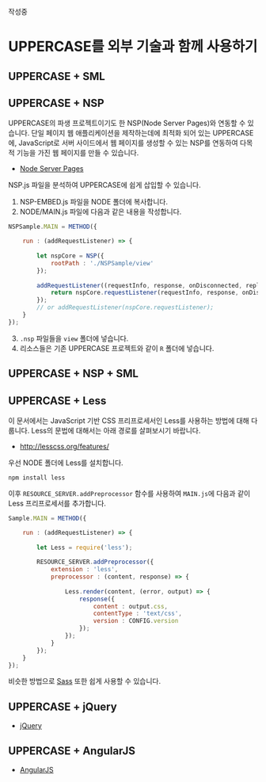 작성중

# UPPERCASE를 외부 기술과 함께 사용하기

## UPPERCASE + SML

## UPPERCASE + NSP
UPPERCASE의 파생 프로젝트이기도 한 NSP(Node Server Pages)와 연동할 수 있습니다.
단일 페이지 웹 애플리케이션을 제작하는데에 최적화 되어 있는 UPPERCASE에, JavaScript로 서버 사이드에서 웹 페이지를 생성할 수 있는 NSP를 연동하여 다목적 기능을 가진 웹 페이지를 만들 수 있습니다.

* [Node Server Pages](https://github.com/Hanul/NSP)

NSP.js 파일을 분석하여 UPPERCASE에 쉽게 삽입할 수 있습니다.

1. NSP-EMBED.js 파일을 NODE 폴더에 복사합니다.
2. NODE/MAIN.js 파일에 다음과 같은 내용을 작성합니다.
```javascript
NSPSample.MAIN = METHOD({

	run : (addRequestListener) => {
		
		let nspCore = NSP({
			rootPath : './NSPSample/view'
		});
		
		addRequestListener((requestInfo, response, onDisconnected, replaceRootPath, next) => {
			return nspCore.requestListener(requestInfo, response, onDisconnected, replaceRootPath, next);
		});
		// or addRequestListener(nspCore.requestListener);
	}
});
```
3. `.nsp` 파일들을 `view` 폴더에 넣습니다.
4. 리소스들은 기존 UPPERCASE 프로젝트와 같이 `R` 폴더에 넣습니다.

## UPPERCASE + NSP + SML

## UPPERCASE + Less
이 문서에서는 JavaScript 기반 CSS 프리프로세서인 Less를 사용하는 방법에 대해 다룹니다.
Less의 문법에 대해서는 아래 경로를 살펴보시기 바랍니다.
* http://lesscss.org/features/

우선 NODE 폴더에 Less를 설치합니다.
```
npm install less
```

이후 `RESOURCE_SERVER.addPreprocessor` 함수를 사용하여 `MAIN.js`에 다음과 같이 Less 프리프로세서를 추가합니다.
```javascript
Sample.MAIN = METHOD({

	run : (addRequestListener) => {
		
		let Less = require('less');
		
		RESOURCE_SERVER.addPreprocessor({
			extension : 'less',
			preprocessor : (content, response) => {
				
				Less.render(content, (error, output) => {
					response({
						content : output.css,
						contentType : 'text/css',
						version : CONFIG.version
					});
				});
			}
		});
	}
});
```

비슷한 방법으로 [Sass](http://www.sass-lang.com) 또한 쉽게 사용할 수 있습니다.

## UPPERCASE + jQuery
* [jQuery](https://jquery.com)

## UPPERCASE + AngularJS
* [AngularJS](https://www.angularjs.org)